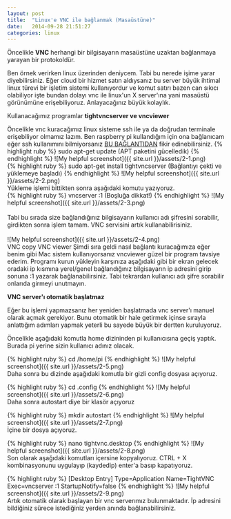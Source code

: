 ```yaml
---
layout: post
title:  "Linux'e VNC ile bağlanmak (Masaüstüne)"
date:   2014-09-28 21:51:27
categories: linux
---
```

Öncelikle <b>VNC</b> herhangi bir bilgisayarın masaüstüne uzaktan bağlanmaya yarayan bir protokoldür.

Ben örnek verirken linux üzerinden deniycem. Tabi bu nerede işime yarar diyebilirsiniz. Eğer cloud bir hizmet satın aldıysanız bu server büyük ihtimal linux türevi bir işletim sistemi kullanıyordur ve komut satırı bazen can sıkıcı olabiliyor işte bundan dolayı vnc ile linux'un X server'ına yani masaüstü görünümüne erişebiliyoruz. Anlayacağınız büyük kolaylık.

Kullanacağımız programlar <b>tightvncserver ve vncviewer</b>

Öncelikle vnc kuracağımız linux sisteme ssh ile ya da doğrudan terminale erişebiliyor olmamız lazım. Ben raspberry pi kullandığım için ona bağlanıcam eğer ssh kullanımını bilmiyorsanız  [BU BAĞLANTIDAN][1] fikir edinebilirsiniz.
{% highlight ruby %}
sudo apt-get update  (APT paketini gücelledik)
{% endhighlight %}
![My helpful screenshot]({{ site.url }}/assets/2-1.png)<br>
{% highlight ruby %}
sudo apt-get install tightvncserver (Bağlantıyı çekti ve yüklemeye başladı)
{% endhighlight %}
![My helpful screenshot]({{ site.url }}/assets/2-2.png)<br>
Yükleme işlemi bittikten sonra aşağıdaki komutu yazıyoruz.<br>
{% highlight ruby %}
vncserver :1 (Boşluğa dikkat!)
{% endhighlight %}
![My helpful screenshot]({{ site.url }}/assets/2-3.png)<br><br>
Tabi bu sırada size bağlandığınız bilgisayarın kullanıcı adı şifresini sorabilir, girdikten sonra işlem tamam. VNC servisini artık kullanabilirisiniz.<br><br>
![My helpful screenshot]({{ site.url }}/assets/2-4.png)<br>
VNC copy
VNC viewer
Şimdi sıra geldi nasıl bağlantı kuracağımıza eğer benim gibi Mac sistem kullanıyorsanız vncviewer güzel bir program tavsiye ederim. Programı kurun yükleyin karşınıza aşağıdaki gibi bir ekran gelecek oradaki ip kısmına yerel/genel bağlandığınız bilgisayarın ip adresini girip sonuna :1 yazarak bağlanabilirsiniz. Tabi tekrardan kullanıcı adı şifre sorabilir onlarıda girmeyi unutmayın.

<b>VNC server'ı otomatik başlatmaz</b>

Eğer bu işlemi yapmazsanız her yeniden başlatmada vnc server'ı manuel olarak açmak gerekiyor. Bunu otomatik bir hale getirmek içinse sırayla anlattığım adımları yapmak yeterli bu sayede büyük bir dertten kuruluyoruz.

Öncelikle aşağıdaki komutla home dizininden pi kullanıcısına geçiş yaptık. Burada pi yerine sizin kullanıcı adınız olacak.

{% highlight ruby %}
cd /home/pi
{% endhighlight %}
![My helpful screenshot]({{ site.url }}/assets/2-5.png)<br>
Daha sonra bu dizinde aşağıdaki komutla bir gizli config dosyası açıyoruz.


{% highlight ruby %}
cd .config
{% endhighlight %}
![My helpful screenshot]({{ site.url }}/assets/2-6.png)<br>
Daha sonra autostart diye bir klasör açıyoruz


{% highlight ruby %}
mkdir autostart
{% endhighlight %}
![My helpful screenshot]({{ site.url }}/assets/2-7.png)<br>
İçine bir dosya açıyoruz.


{% highlight ruby %}
nano tightvnc.desktop
{% endhighlight %}
![My helpful screenshot]({{ site.url }}/assets/2-8.png)<br>
Son olarak aşağıdaki komutları içersine kopyalıyoruz. CTRL + X kombinasyonunu uygulayıp (kaydedip) enter'a basıp kapatıyoruz.


{% highlight ruby %}
[Desktop Entry]
Type=Application
Name=TightVNC
Exec=vncserver :1
StartupNotify=false
{% endhighlight %}
![My helpful screenshot]({{ site.url }}/assets/2-9.png)<br>
Artık otomatik olarak başlayan bir vnc serverımız bulunmaktadır. İp adresini bildiğiniz sürece istediğiniz yerden anında bağlanabilirsiniz.

[1]: {{site.url}}/linux/2014/09/28/1.html


